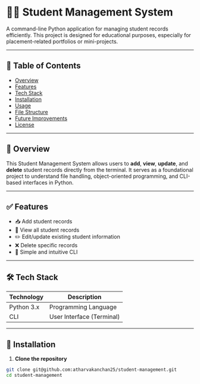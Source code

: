 # 🧑‍🎓 Student Management System

A command-line Python application for managing student records efficiently. This project is designed for educational purposes, especially for placement-related portfolios or mini-projects.

---

## 📌 Table of Contents

- [Overview](#overview)
- [Features](#features)
- [Tech Stack](#tech-stack)
- [Installation](#installation)
- [Usage](#usage)
- [File Structure](#file-structure)
- [Future Improvements](#future-improvements)
- [License](#license)

---

## 📖 Overview

This Student Management System allows users to **add**, **view**, **update**, and **delete** student records directly from the terminal. It serves as a foundational project to understand file handling, object-oriented programming, and CLI-based interfaces in Python.

---

## ✅ Features

- 📥 Add student records  
- 📃 View all student records  
- ✏️ Edit/update existing student information  
- ❌ Delete specific records  
- 🧾 Simple and intuitive CLI

---

## 🛠️ Tech Stack

| Technology | Description               |
|------------|---------------------------|
| Python 3.x | Programming Language      |
| CLI        | User Interface (Terminal) |

---

## 🧰 Installation

1. **Clone the repository**

```bash
git clone git@github.com:atharvakanchan25/student-management.git
cd student-management
